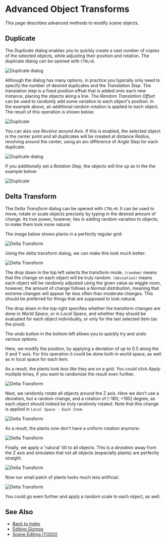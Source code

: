 # Advanced Object Transforms

This page describes advanced methods to modify scene objects.

## Duplicate

The *Duplicate* dialog enables you to quickly create a vast number of copies of the selected objects, while adjusting their position and rotation. The duplicate dialog can be opened with `CTRL+D`.

![Duplicate dialog](media/duplicate-dlg.png)

Although the dialog has many options, in practice you typically only need to specify the number of desired duplicates and the *Translation Step*. The translation step is a fixed position offset that is added onto each new instance, placing the objects along a line. The *Random Translation Offset* can be used to randomly add some variation to each object's position. In the example above, an additional random rotation is applied to each object. The result of this operation is shown below:

![Duplicate](media/duplicate-1.jpg)

You can also use *Revolve around Axis*. If this is enabled, the selected object is the center point and all duplicates will be created at distance *Radius*, revolving around the center, using an arc difference of *Angle Step* for each duplicate.

![Duplicate dialog](media/duplicate-dlg-2.png)

If you additionally set a *Rotation Step*, the objects will line up as in the the example below:

![Duplicate](media/duplicate-2.jpg)

## Delta Transform

The *Delta Transform* dialog can be opened with `CTRL+M`. It can be used to move, rotate or scale objects precisely by typing in the desired amount of change. Its true power, however, lies in adding random variation to objects, to make them look more natural.

The image below shows plants in a perfectly regular grid:

![Delta Transform](media/delta-1.jpg)

Using the delta transform dialog, we can make this look much better.

![Delta Transform](media/delta-dlg-1.png)

The drop down in the top left selects the transform mode. `(random)` means that the change on each object will be truly random. `(deviation)` means each object will be randomly adjusted using the given value as wiggle room, however, the amount of change follows a *Normal distribution*, meaning that extreme changes will appear far less often than moderate changes. This should be preferred for things that are supposed to look natural.

The drop down in the top right specifies whether the transform changes are done in *World Space*, or in *Local Space*, and whether they should be evaluated for each object individually, or only for the last selected item (as the pivot).

The undo button in the bottom left allows you to quickly try and undo various options.

Here, we modify the position, by applying a deviation of up to 0.5 along the X and Y axis. For this operation it could be done both in world space, as well as in local space for each item.

As a result, the plants look less like they are on a grid. You could click *Apply* multiple times, if you want to randomize the result even further.

![Delta Transform](media/delta-2.jpg)

Next, we randomly rotate all objects around the Z axis. Here we don't use a deviation, but a random change, and a rotation of [-180; +180] degree, as each object should indeed be truly randomly rotated. Note that this change is applied in `Local Space - Each Item`.

![Delta Transform](media/delta-dlg-2.png)

As a result, the plants now don't have a uniform rotation anymore:

![Delta Transform](media/delta-3.jpg)

Finally, we apply a 'natural' tilt to all objects. This is a *deviation* away from the Z axis and simulates that not all objects (especially plants) are perfectly straight.

![Delta Transform](media/delta-dlg-3.png)

Now our small patch of plants looks much less artificial:

![Delta Transform](media/delta-4.jpg)

You could go even further and apply a random scale to each object, as well.

## See Also

* [Back to Index](../index.md)
* [Editing Gizmos](gizmos.md)
* [Scene Editing (TODO)](scene-editing.md)
